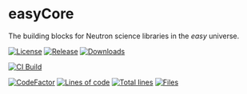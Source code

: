 # easyCore

The building blocks for Neutron science libraries in the _easy_ universe.

[![License][50]][51] [![Release][30]][31] [![Downloads][70]][71]

[![CI Build][20]][21] 

[![CodeFactor][10]][11] [![Lines of code][81]](<>) [![Total lines][80]](<>) [![Files][82]](<>)


<!---CI Build Status--->

[20]: https://github.com/easyScience/easyCore/workflows/CI%20using%20pip/badge.svg

[21]: https://github.com/easyScience/easyCore/actions

<!---CI Build Status--->

[10]: https://www.codefactor.io/repository/github/easyscience/easycore/badge

[11]: https://www.codefactor.io/repository/github/easyscience/easycore

<!---Release--->

[30]: https://img.shields.io/github/release/easyScience/easyCore.svg

[31]: https://github.com/easyScience/easyCore/releases

<!---License--->

[50]: https://img.shields.io/github/license/easyScience/easyCore.svg

[51]: https://github.com/easyScience/easyCore/blob/master/LICENSE.md


<!---Downloads--->

[70]: https://img.shields.io/github/downloads/easyScience/easyECore/total.svg

[71]: https://github.com/easyScience/easyCore/releases

<!---Code statistics--->

[80]: https://tokei.rs/b1/github/easyScience/easyCore

[81]: https://tokei.rs/b1/github/easyScience/easyCore?category=code

[82]: https://tokei.rs/b1/github/easyScience/easyCore?category=files
